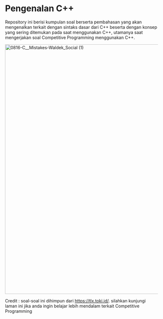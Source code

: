 # Pengenalan C++
Repository ini berisi kumpulan soal berserta pembahasan yang akan mengenalkan terkait dengan sintaks dasar dari C++ beserta dengan konsep yang sering ditemukan pada saat menggunakan C++, utamanya saat mengerjakan soal Competitive Programming menggunakan C++. 

<img style="display: block; margin-left: auto; margin-right: auto;" width="820" alt="0816-C__Mistakes-Waldek_Social (1)" src="https://github.com/user-attachments/assets/05392562-138f-45d7-9f1a-b44a771b0177">



Credit : soal-soal ini dihimpun dari https://tlx.toki.id/. silahkan kunjungi laman ini jika anda ingin belajar lebih mendalam terkait Competitive Programming
